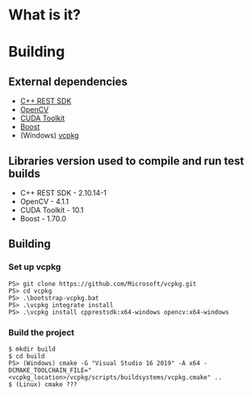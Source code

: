 # What is it?

# Building
## External dependencies
* [C++ REST SDK](https://github.com/microsoft/cpprestsdk)
* [OpenCV](https://opencv.org/)
* [CUDA Toolkit](https://developer.nvidia.com/cuda-downloads)
* [Boost](https://www.boost.org/)
* (Windows) [vcpkg](https://github.com/Microsoft/vcpkg)

## Libraries version used to compile and run test builds
* C++ REST SDK - 2.10.14-1
* OpenCV - 4.1.1
* CUDA Toolkit - 10.1
* Boost - 1.70.0

## Building
### Set up vcpkg
```
PS> git clone https://github.com/Microsoft/vcpkg.git
PS> cd vcpkg
PS> .\bootstrap-vcpkg.bat
PS> .\vcpkg integrate install
PS> .\vcpkg install cpprestsdk:x64-windows opencv:x64-windows
```

### Build the project
```
$ mkdir build
$ cd build
PS> (Windows) cmake -G "Visual Studio 16 2019" -A x64 -DCMAKE_TOOLCHAIN_FILE="<vcpkg_location>/vcpkg/scripts/buildsystems/vcpkg.cmake" ..
$ (Linux) cmake ???
```